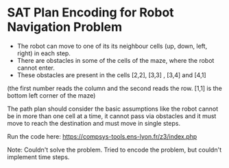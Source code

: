# SAT Plan Encoding for Robot Navigation Problem

* The robot can move to one of its its neighbour cells (up, down, left, right) in each step.
* There are obstacles in some of the cells of the maze, where the robot cannot enter. 
* These obstacles are present in the cells [2,2], [3,3] , [3,4] and [4,1] 

(the first number reads the column and the second reads the row. [1,1] is the bottom left corner of the maze)

The path plan should consider the basic assumptions like the robot cannot be in more than one cell at a time, it cannot pass via obstacles and it must move to reach the destination and must move in single steps.

Run the code here: https://compsys-tools.ens-lyon.fr/z3/index.php

Note: Couldn't solve the problem. Tried to encode the problem, but couldn't implement time steps. 
